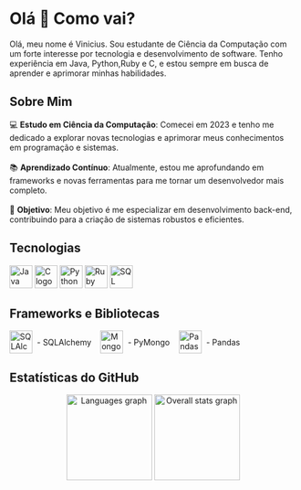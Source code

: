 <h1 align="left">Olá 👋 Como vai?</h1>
<p align="left">Olá, meu nome é Vinicius. Sou estudante de Ciência da Computação com um forte interesse por tecnologia e desenvolvimento de software. Tenho experiência em Java, Python,Ruby e C, e estou sempre em busca de aprender e aprimorar minhas habilidades.</p>

<h2 align="left">Sobre Mim</h2>
<p align="left">
  💻 <strong>Estudo em Ciência da Computação</strong>: Comecei em 2023 e tenho me dedicado a explorar novas tecnologias e aprimorar meus conhecimentos em programação e sistemas.<br><br>
  📚 <strong>Aprendizado Contínuo</strong>: Atualmente, estou me aprofundando em frameworks e novas ferramentas para me tornar um desenvolvedor mais completo.<br><br>
  🎯 <strong>Objetivo</strong>: Meu objetivo é me especializar em desenvolvimento back-end, contribuindo para a criação de sistemas robustos e eficientes.
</p>

<h2 align="left">Tecnologias</h2>
<div align="left">
  <img src="https://cdn.jsdelivr.net/gh/devicons/devicon/icons/java/java-original.svg" height="40" alt="Java logo" />
  <img src="https://skillicons.dev/icons?i=c" height="40" alt="C logo" />
  <img src="https://skillicons.dev/icons?i=py" height="40" alt="Python logo" />
  <img src="https://skillicons.dev/icons?i=ruby" height="40" alt="Ruby logo" />
  <img src="https://skillicons.dev/icons?i=mysql" height="40" alt="SQL logo" />
</div>


<h2 align="left">Frameworks e Bibliotecas</h2>
<div align="left" style="display: flex; align-items: center; gap: 16px;">
  <div style="display: flex; align-items: center; gap: 8px;">
    <img src="https://cdn.jsdelivr.net/gh/devicons/devicon/icons/sqlalchemy/sqlalchemy-original.svg" height="40" alt="SQLAlchemy logo" />
    <span>- SQLAlchemy</span>
  </div>
  <div style="display: flex; align-items: center; gap: 8px;">
    <img src="https://cdn.jsdelivr.net/gh/devicons/devicon/icons/mongodb/mongodb-original.svg" height="40" alt="MongoDB logo" />
    <span>- PyMongo</span>
  </div>
  <div style="display: flex; align-items: center; gap: 8px;">
    <img src="https://cdn.jsdelivr.net/gh/devicons/devicon/icons/pandas/pandas-original.svg" height="40" alt="Pandas logo" />
    <span>- Pandas</span>
  </div>
</div>



<h2 align="left">Estatísticas do GitHub</h2>
<div align="center">
  <img src="https://github-readme-stats.vercel.app/api/top-langs?username=V1n1c1u5P4iva&locale=en&hide_title=false&layout=compact&card_width=320&langs_count=5&theme=dracula&hide_border=false&order=2" height="150" alt="Languages graph" />
  <img src="https://github-readme-stats.vercel.app/api?username=V1n1c1u5P4iva&hide_title=true&hide=prs,issues&count_private=true&show_icons=true&theme=dracula&hide_border=false" height="150" alt="Overall stats graph" />
</div>
